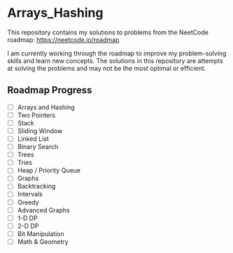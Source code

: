 # Arrays_Hashing

This repository contains my solutions to problems from the NeetCode roadmap: https://neetcode.io/roadmap

I am currently working through the roadmap to improve my problem-solving skills and learn new concepts. The solutions in this repository are attempts at solving the problems and may not be the most optimal or efficient.

## Roadmap Progress

* [ ] Arrays and Hashing
* [ ] Two Pointers
* [ ] Stack
* [ ] Sliding Window
* [ ] Linked List
* [ ] Binary Search
* [ ] Trees
* [ ] Tries
* [ ] Heap / Priority Queue
* [ ] Graphs
* [ ] Backtracking
* [ ] Intervals
* [ ] Greedy
* [ ] Advanced Graphs
* [ ] 1-D DP
* [ ] 2-D DP
* [ ] Bit Manipulation
* [ ] Math & Geometry